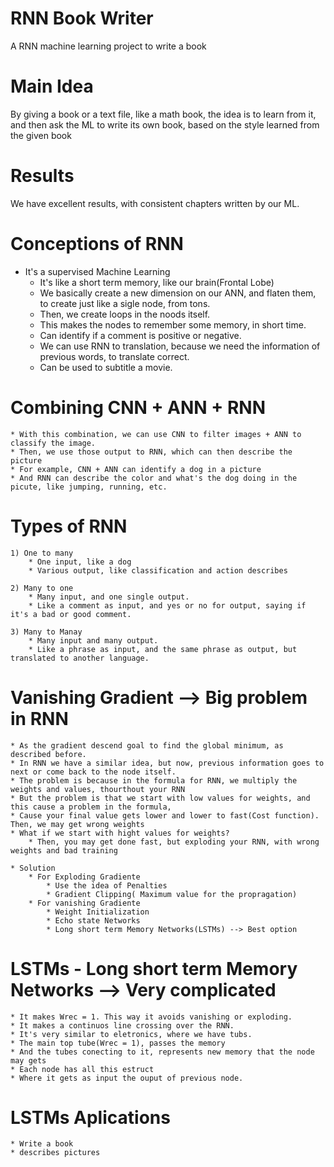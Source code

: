 # RNN Book Writer
A RNN machine learning project to write a book

# Main Idea
By giving a book or a text file, like a math book, the idea is to learn from it, and then ask the ML to write its own book, based on the style learned from the given book

# Results
We have excellent results, with consistent chapters written by our ML.

# Conceptions of RNN
  * It's a supervised Machine Learning
	* It's like a short term memory, like our brain(Frontal Lobe)
	* We basically create a new dimension on our ANN, and flaten them, to create just like a sigle node, from tons.
	* Then, we create loops in the noods itself.
	* This makes the nodes to remember some memory, in short time. 
	* Can identify if a comment is positive or negative.
	* We can use RNN to translation, because we need the information of previous words, to translate correct.
	* Can be used to subtitle a movie.

# Combining CNN + ANN + RNN
	* With this combination, we can use CNN to filter images + ANN to classify the image. 
	* Then, we use those output to RNN, which can then describe the picture
	* For example, CNN + ANN can identify a dog in a picture
	* And RNN can describe the color and what's the dog doing in the picute, like jumping, running, etc.

# Types of RNN
	1) One to many
		* One input, like a dog
		* Various output, like classification and action describes

	2) Many to one
		* Many input, and one single output.
		* Like a comment as input, and yes or no for output, saying if it's a bad or good comment.

	3) Many to Manay
		* Many input and many output.
		* Like a phrase as input, and the same phrase as output, but translated to another language.

# Vanishing Gradient --> Big problem in RNN
	* As the gradient descend goal to find the global minimum, as described before.
	* In RNN we have a similar idea, but now, previous information goes to next or come back to the node itself.
	* The problem is because in the formula for RNN, we multiply the weights and values, thourthout your RNN
	* But the problem is that we start with low values for weights, and this cause a problem in the formula,
	* Cause your final value gets lower and lower to fast(Cost function). Then, we may get wrong weights
	* What if we start with hight values for weights?
		* Then, you may get done fast, but exploding your RNN, with wrong weights and bad training

	* Solution
		* For Exploding Gradiente
			* Use the idea of Penalties
			* Gradient Clipping( Maximum value for the propragation)
		* For vanishing Gradiente
			* Weight Initialization
			* Echo state Networks
			* Long short term Memory Networks(LSTMs) --> Best option


# LSTMs - Long short term Memory Networks --> Very complicated
	* It makes Wrec = 1. This way it avoids vanishing or exploding. 
	* It makes a continuos line crossing over the RNN.
	* It's very similar to eletronics, where we have tubs.
	* The main top tube(Wrec = 1), passes the memory
	* And the tubes conecting to it, represents new memory that the node may gets
	* Each node has all this estruct
	* Where it gets as input the ouput of previous node.

# LSTMs Aplications
	* Write a book
	* describes pictures
